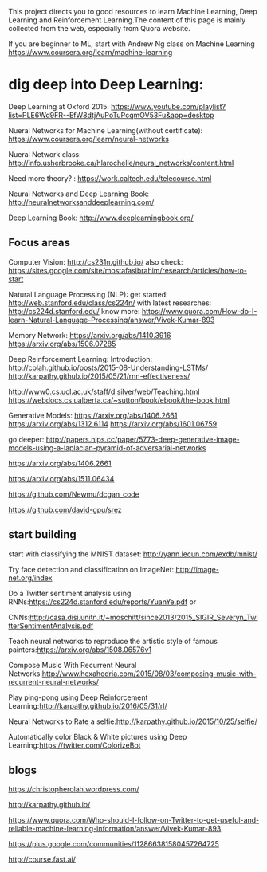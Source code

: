 This project directs you to good resources to learn Machine Learning, Deep Learning and Reinforcement Learning.The content of this page is mainly collected from the web, especially from Quora website.

If you are beginner to ML, start with Andrew Ng class on Machine Learning https://www.coursera.org/learn/machine-learning

# dig deep into Deep Learning:

Deep Learning at Oxford 2015: https://www.youtube.com/playlist?list=PLE6Wd9FR--EfW8dtjAuPoTuPcqmOV53Fu&app=desktop

Nueral Networks for Machine Learning(without certificate): https://www.coursera.org/learn/neural-networks

Nueral Network class: http://info.usherbrooke.ca/hlarochelle/neural_networks/content.html

Need more theory? : https://work.caltech.edu/telecourse.html

Neural Networks and Deep Learning Book: http://neuralnetworksanddeeplearning.com/

Deep Learning Book: http://www.deeplearningbook.org/

## Focus areas

Computer Vision: http://cs231n.github.io/
also check: https://sites.google.com/site/mostafasibrahim/research/articles/how-to-start

Natural Language Processing (NLP): 
get started: http://web.stanford.edu/class/cs224n/
with latest researches: http://cs224d.stanford.edu/
know more: https://www.quora.com/How-do-I-learn-Natural-Language-Processing/answer/Vivek-Kumar-893

Memory Network:
https://arxiv.org/abs/1410.3916
https://arxiv.org/abs/1506.07285

Deep Reinforcement Learning:
Introduction: http://colah.github.io/posts/2015-08-Understanding-LSTMs/
http://karpathy.github.io/2015/05/21/rnn-effectiveness/

http://www0.cs.ucl.ac.uk/staff/d.silver/web/Teaching.html
https://webdocs.cs.ualberta.ca/~sutton/book/ebook/the-book.html

Generative Models:
https://arxiv.org/abs/1406.2661
https://arxiv.org/abs/1312.6114
https://arxiv.org/abs/1601.06759

go deeper:
http://papers.nips.cc/paper/5773-deep-generative-image-models-using-a-laplacian-pyramid-of-adversarial-networks

https://arxiv.org/abs/1406.2661

https://arxiv.org/abs/1511.06434

https://github.com/Newmu/dcgan_code

https://github.com/david-gpu/srez

## start building 

start with classifying the MNIST dataset: http://yann.lecun.com/exdb/mnist/

Try face detection and classification on ImageNet: http://image-net.org/index

Do a Twitter sentiment analysis using RNNs:https://cs224d.stanford.edu/reports/YuanYe.pdf or 

CNNs:http://casa.disi.unitn.it/~moschitt/since2013/2015_SIGIR_Severyn_TwitterSentimentAnalysis.pdf

Teach neural networks to reproduce the artistic style of famous painters:https://arxiv.org/abs/1508.06576v1

Compose Music With Recurrent Neural Networks:http://www.hexahedria.com/2015/08/03/composing-music-with-recurrent-neural-networks/

Play ping-pong using Deep Reinforcement Learning:http://karpathy.github.io/2016/05/31/rl/

Neural Networks to Rate a selfie:http://karpathy.github.io/2015/10/25/selfie/

Automatically color Black & White pictures using Deep Learning:https://twitter.com/ColorizeBot

## blogs
https://christopherolah.wordpress.com/

http://karpathy.github.io/

https://www.quora.com/Who-should-I-follow-on-Twitter-to-get-useful-and-reliable-machine-learning-information/answer/Vivek-Kumar-893

https://plus.google.com/communities/112866381580457264725

http://course.fast.ai/

